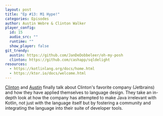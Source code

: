 ```yaml
---
layout: post
title: "Ep #13: M1 Hype!"
categories: Episodes
author: Austin Webre & Clinton Walker
player_config:
  id: 15
  audio_src: ""
  runtime: ""
  show_player: false
git_trendy:
  austin: https://github.com/JanDeDobbeleer/oh-my-posh
  clinton: https://github.com/cashapp/sqldelight
resources:
  - https://kotlinlang.org/docs/home.html
  - https://ktor.io/docs/welcome.html
---
```


[Clinton](https://twitter.com/clintonjwalker) and [Austin](https://twitter.com/austinwebre) finally talk about Clinton's favorite company (Jetbrains) and how they have applied themselves to language design. They take an in-depth look at how the company has attempted to make Java irrelevant with Kotlin, not just with the language itself but by fostering a community and integrating the language into their suite of developer tools.
